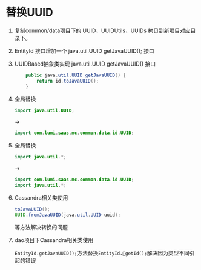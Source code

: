 #  替换UUID

1. 复制common/data项目下的 UUID，UUIDUtils，UUIDs 拷贝到新项目对应目录下。

2. EntityId 接口增加一个 java.util.UUID getJavaUUID(); 接口

3. UUIDBased抽象类实现 java.util.UUID getJavaUUID() 接口

   ```java
       public java.util.UUID getJavaUUID() {
           return id.toJavaUUID();
       }
   ```

4. 全局替换  

   ```java
   import java.util.UUID;
   ```

    -> 

   ```java
   import com.lumi.saas.mc.common.data.id.UUID;
   ```

5. 全局替换 

   ```java
   import java.util.*;
   ```

    -> 

   ```java
   import com.lumi.saas.mc.common.data.id.UUID;
   import java.util.*;
   ```

6. Cassandra相关类使用

   ```java
   toJavaUUID();
   UUID.fromJavaUUID(java.util.UUID uuid);
   ```

   等方法解决转换的问题

7. dao项目下Cassandra相关类使用

   `EntityId.getJavaUUID();`方法替换`EntityId.getId();`解决因为类型不同引起的错误